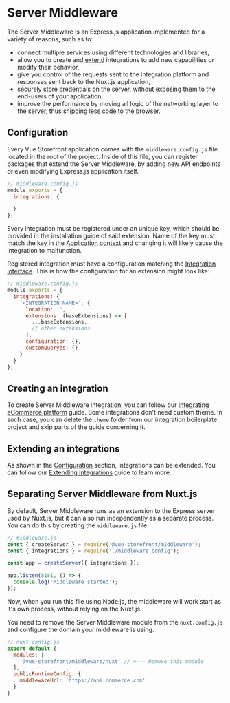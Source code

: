 # Server Middleware

The Server Middleware is an Express.js application implemented for a variety of reasons, such as to:

- connect multiple services using different technologies and libraries,
- allow you to create and [extend](/integrate/extending-integrations.html) integrations to add new capabilities or modify their behavior,
- give you control of the requests sent to the integration platform and responses sent back to the Nuxt.js application,
- securely store credentials on the server, without exposing them to the end-users of your application,
- improve the performance by moving all logic of the networking layer to the server, thus shipping less code to the browser.

## Configuration

Every Vue Storefront application comes with the `middleware.config.js` file located in the root of the project.  Inside of this file, you can register packages that extend the Server Middleware, by adding new API endpoints or even modifying Express.js application itself.

```javascript
// middleware.config.js
module.exports = {
  integrations: {

  }
};
```

Every integration must be registered under an unique key, which should be provided in the installation guide of said extension. Name of the key must match the key in the [Application context](../architecture/application-context.html) and changing it will likely cause the integration to malfunction.

Registered integration must have a configuration matching the [Integration interface](/core/api-reference/core.integration.html). This is how the configuration for an extension might look like:

```javascript
// middleware.config.js
module.exports = {
  integrations: {
    '<INTEGRATION_NAME>': {
      location: '',
      extensions: (baseExtensions) => [
        ...baseExtensions,
        // other extensions
      ],
      configuration: {},
      customQueryes: {}
    }
  }
};
```

## Creating an integration

To create Server Middleware integration, you can follow our [Integrating eCommerce platform](/integrate/integration-guide.html) guide. Some integrations don't need custom theme. In such case, you can delete the `theme` folder from our integration boilerplate project and skip parts of the guide concerning it.

## Extending an integrations

As shown in the [Configuration](#configuration) section, integrations can be extended. You can follow our [Extending integrations](/integrate/extending-integrations.html) guide to learn more.

## Separating Server Middleware from Nuxt.js

By default, Server Middleware runs as an extension to the Express server used by Nuxt.js, but it can also run independently as a separate process. You can do this by creating the `middleware.js` file:

```javascript
// middleware.js
const { createServer } = require('@vue-storefront/middleware');
const { integrations } = require('./middleware.config');

const app = createServer({ integrations });

app.listen(8181, () => {
  console.log('Middleware started');
});
```

Now, when you run this file using Node.js, the middleware will work start as it's own process, without relying on the Nuxt.js.

You need to remove the Server Middleware module from the `nuxt.config.js` and configure the domain your middleware is using.

```javascript
// nuxt.config.js
export default {
  modules: [
    '@vue-storefront/middleware/nuxt' // <--- Remove this module
  ],
  publicRuntimeConfig: {
    middlewareUrl: 'https://api.commerce.com'
  }
}
```
